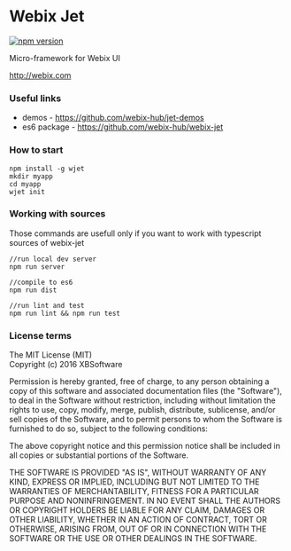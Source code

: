Webix Jet
=========

[![npm version](https://badge.fury.io/js/webix-jet.svg)](https://badge.fury.io/js/webix-jet)

Micro-framework for Webix UI

http://webix.com

### Useful links

- demos - https://github.com/webix-hub/jet-demos
- es6 package - https://github.com/webix-hub/webix-jet

### How to start

```
npm install -g wjet
mkdir myapp
cd myapp
wjet init
```

### Working with sources

Those commands are usefull only if you want to work with typescript sources of webix-jet

```
//run local dev server
npm run server

//compile to es6
npm run dist

//run lint and test
npm run lint && npm run test
```

### License terms

The MIT License (MIT)    
Copyright (c) 2016 XBSoftware

Permission is hereby granted, free of charge, to any person obtaining a copy of this software and associated documentation files (the "Software"), to deal in the Software without restriction, including without limitation the rights to use, copy, modify, merge, publish, distribute, sublicense, and/or sell copies of the Software, and to permit persons to whom the Software is furnished to do so, subject to the following conditions:

The above copyright notice and this permission notice shall be included in all copies or substantial portions of the Software.

THE SOFTWARE IS PROVIDED "AS IS", WITHOUT WARRANTY OF ANY KIND, EXPRESS OR IMPLIED, INCLUDING BUT NOT LIMITED TO THE WARRANTIES OF MERCHANTABILITY, FITNESS FOR A PARTICULAR PURPOSE AND NONINFRINGEMENT. IN NO EVENT SHALL THE AUTHORS OR COPYRIGHT HOLDERS BE LIABLE FOR ANY CLAIM, DAMAGES OR OTHER LIABILITY, WHETHER IN AN ACTION OF CONTRACT, TORT OR OTHERWISE, ARISING FROM, OUT OF OR IN CONNECTION WITH THE SOFTWARE OR THE USE OR OTHER DEALINGS IN THE SOFTWARE.
